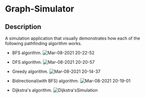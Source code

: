 # Graph-Simulator

## Description
A simulation application that visually demonstrates how each of the following pathfinding algorithm works.
- BFS algorithm.
![Mar-08-2021 20-22-52](https://user-images.githubusercontent.com/42211866/110404025-1dc12880-804c-11eb-98b8-fe1fde85eed1.gif)

- DFS algorithm.
![Mar-08-2021 20-20-57](https://user-images.githubusercontent.com/42211866/110403856-d3d84280-804b-11eb-9b75-40047f831c5e.gif)

- Greedy algorithm.
![Mar-08-2021 20-14-37](https://user-images.githubusercontent.com/42211866/110403510-311fc400-804b-11eb-8474-0e363daf8e83.gif)

- Bidirectional(with BFS) algorithm.
![Mar-08-2021 20-19-01](https://user-images.githubusercontent.com/42211866/110403698-8c51b680-804b-11eb-95d3-6723805ae197.gif)

- Dijkstra's algorithm.
![Dijkstra'sSimulation](https://user-images.githubusercontent.com/42211866/110403176-a63ec980-804a-11eb-8735-d5262d70cf2e.gif)

